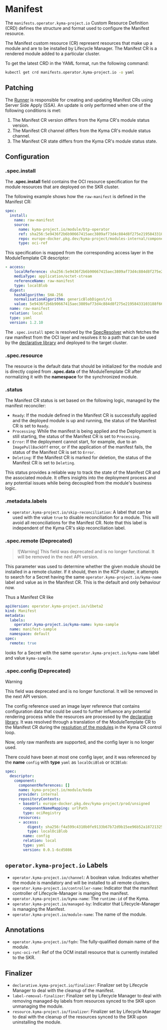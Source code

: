 # Manifest

The `manifests.operator.kyma-project.io` Custom Resource Definition (CRD) defines the structure and format used to configure the Manifest resource.

The Manifest custom resource (CR) represent resources that make up a module and are to be installed by Lifecycle Manager. The Manifest CR is a rendered module added to a particular cluster.

To get the latest CRD in the YAML format, run the following command:

```bash
kubectl get crd manifests.operator.kyma-project.io -o yaml
```

## Patching

The [Runner](../../../pkg/module/sync/runner.go) is responsible for creating and updating Manifest CRs using Server Side Apply (SSA). An update is only performed when one of the following conditions is met:

1. The Manifest CR version differs from the Kyma CR's module status version.
2. The Manifest CR channel differs from the Kyma CR's module status channel.
3. The Manifest CR state differs from the Kyma CR's module status state.

## Configuration

### **.spec.install**

The **.spec.install** field contains the OCI resource specification for the module resources that are deployed on the SKR cluster.

The following example shows how the `raw-manifest` is defined in the Manifest CR:

```yaml
spec:
  install:
    name: raw-manifest
    source:
      name: kyma-project.io/module/btp-operator
      ref: sha256:5e9436f2b6b90667415aec3809af73d4c884d8f275e21958433103188f661d4c
      repo: europe-docker.pkg.dev/kyma-project/modules-internal/component-descriptors
      type: oci-ref
```

This specification is mapped from the corresponding access layer in the ModuleTemplate CR descriptor:

```yaml
- access:
    localReference: sha256:5e9436f2b6b90667415aec3809af73d4c884d8f275e21958433103188f661d4c
    mediaType: application/octet-stream
    referenceName: raw-manifest
    type: localBlob
  digest:
    hashAlgorithm: SHA-256
    normalisationAlgorithm: genericBlobDigest/v1
    value: 5e9436f2b6b90667415aec3809af73d4c884d8f275e21958433103188f661d4c
  name: raw-manifest
  relation: local
  type: yaml
  version: 1.2.10
```

The `.spec.install` spec is resolved by the [SpecResolver](../../../internal/manifest/spec_resolver.go) which fetches the raw manifest from the OCI layer and resolves it to a path that can be used by the [declarative library](../../../internal/declarative/) and deployed to the target cluster.


### **.spec.resource**

The resource is the default data that should be initialized for the module and is directly copied from **.spec.data** of the ModuleTemplate CR after normalizing it with the **namespace** for the synchronized module.

### **.status**

The Manifest CR status is set based on the following logic, managed by the manifest reconciler:

* `Ready`: If the module defined in the Manifest CR is successfully applied and the deployed module is up and running, the status of the Manifest CR is set to `Ready`.
* `Processing`: While the manifest is being applied and the Deployment is still starting, the status of the Manifest CR is set to `Processing`.
* `Error`: If the deployment cannot start, for example, due to an `ImagePullBackOff` error, or if the application of the manifest fails, the status of the Manifest CR is set to `Error`.
* `Deleting`:  If the Manifest CR is marked for deletion, the status of the Manifest CR is set to `Deleting`.

This status provides a reliable way to track the state of the Manifest CR and the associated module. It offers insights into the deployment process and any potential issues while being decoupled from the module's business logic.

### **.metadata.labels**

* `operator.kyma-project.io/skip-reconciliation`: A label that can be used with the value `true` to disable reconciliation for a module. This will avoid all reconciliations for the Manifest CR. Note that this label is independent of the Kyma CR's skip reconciliation label. 

### **.spec.remote (Deprecated)**

> ![Warning]
> This field was deprecated and is no longer functional. It will be removed in the next API version.


This parameter was used to determine whether the given module should be installed in a remote cluster. If it should, then in the KCP cluster, it attempts to search for a Secret having the same `operator.kyma-project.io/kyma-name` label and value as in the Manifest CR. This is the default and only behaviour now.

Thus a Manifest CR like

```yaml
apiVersion: operator.kyma-project.io/v1beta2
kind: Manifest
metadata:
  labels:
    operator.kyma-project.io/kyma-name: kyma-sample
  name: manifest-sample
  namespace: default
spec:
  remote: true
```

looks for a Secret with the same `operator.kyma-project.io/kyma-name` label and value `kyma-sample`.

### **.spec.config (Deprecated)**

> [!Warning]
> This field was deprecated and is no longer functional. It will be removed in the next API version.

The config reference used an image layer reference that contains configuration data that could be used to further
influence any potential rendering process while the resources are processed by
the [declarative library](../../../internal/declarative/). It was resolved through a
translation of the ModuleTemplate CR to the Manifest CR during
the [resolution of the modules](../../../internal/manifest/parser/template_to_module.go) in the Kyma CR control loop.

Now, only raw manifests are supported, and the config layer is no longer used.

There could have been at most one config layer, and it was referenced by the **name** `config` with **type** `yaml` as `localOciBlob` or `OCIBlob`:

```yaml
spec:
  descriptor:
    component:
      componentReferences: []
      name: kyma-project.io/module/keda
      provider: internal
      repositoryContexts:
      - baseUrl: europe-docker.pkg.dev/kyma-project/prod/unsigned
        componentNameMapping: urlPath
        type: ociRegistry
      resources:
      - access:
          digest: sha256:f4a599c4310b0fe9133b67b72d9b15ee96b52a1872132528c83978239b5effef
          type: localOciBlob
        name: config
        relation: local
        type: yaml
        version: 0.0.1-6cd5086
```

## `operator.kyma-project.io` Labels

* `operator.kyma-project.io/channel`: A boolean value. Indicates whether the module is mandatory and will be installed to all remote clusters.
* `operator.kyma-project.io/controller-name`: Indicator that the manifest controller of Lifecycle-Manager is manging the manifest.
* `operator.kyma-project.io/kyma-name`: The `runtime-id` of the Kyma.
* `operator.kyma-project.io/managed-by`: Indicator that Lifecycle-Manager is managing the Manifest.
* `operator.kyma-project.io/module-name`: The name of the module.

## Annotations

* `operator.kyma-project.io/fqdn`: The fully-qualified domain name of the module.
* `sync-oci-ref`: Ref of the OCM install resource that is currently installed to the SKR. 

## Finalizer

* `declarative.kyma-project.io/finalizer`: Finalizer set by Lifecycle Manager to deal with the cleanup of the manifest.
* `label-removal-finalizer`: Finalizer set by Lifecycle Manager to deal with removing managed-by labels from resources synced to the SKR upon unmanaging the module.
* `resource.kyma-project.io/finalizer`: Finalizer set by Lifecycle Manager to deal with the cleanup of the resources synced to the SKR upon uninstalling the module.
